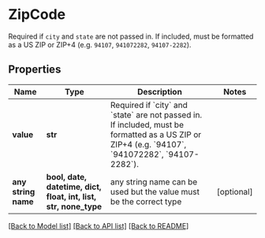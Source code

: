 # ZipCode

Required if `city` and `state` are not passed in. If included, must be formatted as a US ZIP or ZIP+4 (e.g. `94107`, `941072282`, `94107-2282`).

## Properties
Name | Type | Description | Notes
------------ | ------------- | ------------- | -------------
**value** | **str** | Required if &#x60;city&#x60; and &#x60;state&#x60; are not passed in. If included, must be formatted as a US ZIP or ZIP+4 (e.g. &#x60;94107&#x60;, &#x60;941072282&#x60;, &#x60;94107-2282&#x60;). | 
**any string name** | **bool, date, datetime, dict, float, int, list, str, none_type** | any string name can be used but the value must be the correct type | [optional]

[[Back to Model list]](../README.md#documentation-for-models) [[Back to API list]](../README.md#documentation-for-api-endpoints) [[Back to README]](../README.md)


